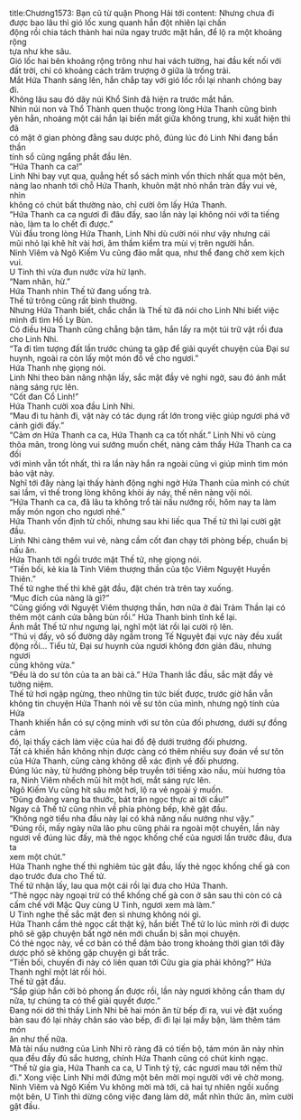 title:Chương1573: Bạn cũ từ quận Phong Hải tới
content:
Nhưng chưa đi được bao lâu thì gió lốc xung quanh hắn đột nhiên lại chấn<br>động rồi chia tách thành hai nửa ngay trước mặt hắn, để lộ ra một khoảng rộng<br>tựa như khe sâu.<br>Gió lốc hai bên khoảng rộng trông như hai vách tường, hai đầu kết nối với<br>đất trời, chỉ có khoảng cách trăm trượng ở giữa là trống trải.<br>Mắt Hứa Thanh sáng lên, hắn chắp tay với gió lốc rồi lại nhanh chóng bay<br>đi.<br>Không lâu sau đó dãy núi Khổ Sinh đã hiện ra trước mắt hắn.<br>Nhìn núi non và Thổ Thành quen thuộc trong lòng Hứa Thanh cũng bình<br>yên hẳn, nhoáng một cái hắn lại biến mất giữa không trung, khi xuất hiện thì đã<br>có mặt ở gian phòng đằng sau dược phô, đúng lúc đó Linh Nhi đang bần thần<br>tính sổ cũng ngẩng phắt đầu lên.<br>“Hứa Thanh ca ca!”<br>Linh Nhi bay vụt qua, quẳng hết sổ sách mình vốn thích nhất qua một bên,<br>nàng lao nhanh tới chỗ Hứa Thanh, khuôn mặt nhỏ nhắn tràn đầy vui vẻ, nhìn<br>không có chút bất thường nào, chỉ cười ôm lấy Hứa Thanh.<br>“Hứa Thanh ca ca ngươi đi đâu đấy, sao lần này lại không nói với ta tiếng<br>nào, làm ta lo chết đi được.”<br>Vùi đầu trong lòng Hứa Thanh, Linh Nhi dù cười nói như vậy nhưng cái<br>mũi nhỏ lại khẽ hít vài hơi, âm thầm kiểm tra mùi vị trên người hắn.<br>Ninh Viêm và Ngô Kiếm Vu cũng đảo mắt qua, như thể đang chờ xem kịch<br>vui.<br>U Tinh thì vừa đun nước vừa hừ lạnh.<br>“Nam nhân, hừ.”<br>Hứa Thanh nhìn Thế tử đang uống trà.<br>Thế tử trông cũng rất bình thường.<br>Nhưng Hứa Thanh biết, chắc chắn là Thế tử đã nói cho Linh Nhi biết việc<br>mình đi tìm Hồ Ly Bùn.<br>Có điều Hứa Thanh cũng chẳng bận tâm, hắn lấy ra một túi trữ vật rồi đưa<br>cho Linh Nhi.<br>“Ta đi tìm tượng đất lần trước chúng ta gặp để giải quyết chuyện của Đại sư<br>huynh, ngoài ra còn lấy một món đồ về cho ngươi.”<br>Hứa Thanh nhẹ giọng nói.<br>Linh Nhi theo bản năng nhận lấy, sắc mặt đầy vẻ nghi ngờ, sau đó ánh mắt<br>nàng sáng rực lên.<br>“Cốt đan Cổ Linh!”<br>Hứa Thanh cười xoa đầu Linh Nhi.<br>“Mau đi tu hành đi, vật này có tác dụng rất lớn trong việc giúp ngươi phá vỡ<br>cảnh giới đấy.”<br>“Cảm ơn Hứa Thanh ca ca, Hứa Thanh ca ca tốt nhất.” Linh Nhi vô cùng<br>thõa mãn, trong lòng vui sướng muốn chết, nàng cảm thấy Hứa Thanh ca ca đối<br>với mình vẫn tốt nhất, thì ra lần này hắn ra ngoài cũng vì giúp mình tìm món<br>bảo vật này.<br>Nghĩ tới đây nàng lại thấy hành động nghi ngờ Hứa Thanh của mình có chút<br>sai lầm, vì thế trong lòng không khỏi áy náy, thế nên nàng vội nói.<br>“Hứa Thanh ca ca, đã lâu ta không trổ tài nấu nướng rồi, hôm nay ta làm<br>mấy món ngon cho ngươi nhé.”<br>Hứa Thanh vốn định từ chối, nhưng sau khi liếc qua Thế tử thì lại cười gật<br>đầu.<br>Linh Nhi càng thêm vui vẻ, nàng cầm cốt đan chạy tới phòng bếp, chuẩn bị<br>nấu ăn.<br>Hứa Thanh tới ngồi trước mặt Thế tử, nhẹ giọng nói.<br>“Tiền bối, kẻ kia là Tinh Viêm thượng thần của tộc Viêm Nguyệt Huyền<br>Thiên.”<br>Thế tử nghe thế thì khẽ gật đầu, đặt chén trà trên tay xuống.<br>“Mục đích của nàng là gì?”<br>“Cũng giống với Nguyệt Viêm thượng thần, hơn nữa ở đài Trảm Thần lại có<br>thêm một cánh cửa bằng bùn rồi.” Hứa Thanh bình tĩnh kể lại.<br>Ánh mắt Thế tử như ngưng lại, nghĩ một lát rồi lại cười rộ lên.<br>“Thú vị đấy, vô số đường dây ngầm trong Tế Nguyệt đại vực này đều xuất<br>động rồi... Tiểu tử, Đại sư huynh của ngươi không đơn giản đâu, nhưng ngươi<br>cũng không vừa.”<br>“Đều là do sư tôn của ta an bài cả.” Hứa Thanh lắc đầu, sắc mặt đầy vẻ<br>tưởng niệm.<br>Thế tử hơi ngập ngừng, theo những tin tức biết được, trước giờ hắn vẫn<br>không tin chuyện Hứa Thanh nói về sư tôn của mình, nhưng ngộ tính của Hứa<br>Thanh khiến hắn có sự cộng minh với sư tôn của đối phương, dưới sự đồng cảm<br>đó, lại thấy cách làm việc của hai đồ đệ dưới trướng đối phương.<br>Tất cả khiến hắn không nhịn được càng có thêm nhiều suy đoán về sư tôn<br>của Hứa Thanh, cũng càng không dễ xác định về đối phương.<br>Đúng lúc này, từ hướng phòng bếp truyền tới tiếng xào nấu, mùi hương tỏa<br>ra, Ninh Viêm nhếch mũi hít một hơi, mắt sáng rực lên.<br>Ngô Kiếm Vu cũng hít sâu một hơi, lộ ra vẻ ngoài ý muốn.<br>“Đùng đoàng vang ba thước, bát trân ngọc thực ai tới cầu!”<br>Ngay cả Thế tử cũng nhìn về phía phòng bếp, khẽ gật đầu.<br>“Không ngờ tiểu nha đầu này lại có khả năng nấu nướng như vậy.”<br>“Đúng rồi, mấy ngày nữa lão phu cũng phải ra ngoài một chuyến, lần này<br>ngươi về đúng lúc đấy, mà thẻ ngọc khống chế của ngươi lần trước đâu, đưa ta<br>xem một chút.”<br>Hứa Thanh nghe thế thì nghiêm túc gật đầu, lấy thẻ ngọc khống chế gà con<br>dạo trước đưa cho Thế tử.<br>Thế tử nhận lấy, lau qua một cái rồi lại đưa cho Hứa Thanh.<br>“Thẻ ngọc này ngoại trừ có thể khống chế gà con ở sân sau thì còn có cả<br>cấm chế với Mặc Quy cùng U Tinh, ngươi xem mà làm.”<br>U Tinh nghe thế sắc mặt đen sì nhưng không nói gì.<br>Hứa Thanh cầm thẻ ngọc cất thật kỹ, hắn biết Thế tử lo lúc mình rời đi dược<br>phô sẽ gặp chuyện bất ngờ nên mới chuẩn bị sẵn mọi chuyện.<br>Có thẻ ngọc này, về cơ bản có thể đảm bảo trong khoảng thời gian tới đây<br>dược phô sẽ không gặp chuyện gì bất trắc.<br>“Tiền bối, chuyến đi này có liên quan tới Cửu gia gia phải không?” Hứa<br>Thanh nghĩ một lát rồi hỏi.<br>Thế tử gật đầu.<br>“Sắp giúp hắn cởi bỏ phong ấn được rồi, lần này ngươi không cần tham dự<br>nữa, tự chúng ta có thể giải quyết được.”<br>Đang nói dở thì thấy Linh Nhi bê hai món ăn từ bếp đi ra, vui vẻ đặt xuống<br>bàn sau đó lại nhảy chân sáo vào bếp, đi đi lại lại mấy bận, làm thêm tám món<br>ăn như thế nữa.<br>Mà tài nấu nướng của Linh Nhi rõ ràng đã có tiến bộ, tám món ăn này nhìn<br>qua đều đầy đủ sắc hương, chính Hứa Thanh cũng có chút kinh ngạc.<br>“Thế tử gia gia, Hứa Thanh ca ca, U Tinh tỷ tỷ, các ngươi mau tới nếm thử<br>đi.” Xong việc Linh Nhi mới đứng một bên mời mọi người với vẻ chờ mong.<br>Ninh Viêm và Ngô Kiếm Vu không mời mà tới, cả hai tự nhiên ngồi xuống<br>một bên, U Tinh thì dừng công việc đang làm dở, mắt nhìn thức ăn, mỉm cười<br>gật đầu.